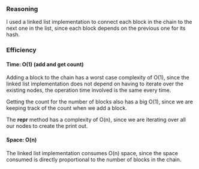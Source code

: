 ### Reasoning
I used a linked list implementation to connect each block in the chain to the next one in the list, since each block depends on the previous one for its hash.

### Efficiency
#### Time: O(1) (add and get count)
Adding a block to the chain has a worst case complexity of O(1), since the linked list implementation does not depend on having to iterate over the existing nodes, the operation time involved is the same every time.

Getting the count for the number of blocks also has a big O(1), since we are keeping track of the count when we add a block.

The __repr__ method has a complexity of O(n), since we are iterating over all our nodes to create the print out.

#### Space: O(n)
The linked list implementation consumes O(n) space, since the space consumed is directly proportional to the number of blocks in the chain.

